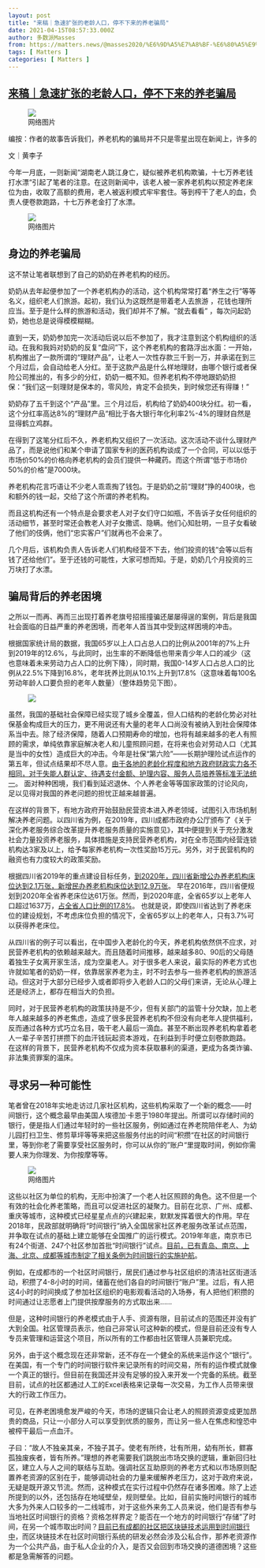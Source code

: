 ```yaml
---
layout: post
title: "来稿｜急速扩张的老龄人口，停不下来的养老骗局"
date: 2021-04-15T08:57:33.000Z
author: 多数派Masses
from: https://matters.news/@masses2020/%E6%9D%A5%E7%A8%BF-%E6%80%A5%E9%80%9F%E6%89%A9%E5%BC%A0%E7%9A%84%E8%80%81%E9%BE%84%E4%BA%BA%E5%8F%A3-%E5%81%9C%E4%B8%8D%E4%B8%8B%E6%9D%A5%E7%9A%84%E5%85%BB%E8%80%81%E9%AA%97%E5%B1%80-bafyreifov3vzmatm6xp7pb5axmwarek6dc56xiockzl4hkkrzkwksmgfwa
tags: [ Matters ]
categories: [ Matters ]
---
```

<!--1618477053000-->
[来稿｜急速扩张的老龄人口，停不下来的养老骗局](https://matters.news/@masses2020/%E6%9D%A5%E7%A8%BF-%E6%80%A5%E9%80%9F%E6%89%A9%E5%BC%A0%E7%9A%84%E8%80%81%E9%BE%84%E4%BA%BA%E5%8F%A3-%E5%81%9C%E4%B8%8D%E4%B8%8B%E6%9D%A5%E7%9A%84%E5%85%BB%E8%80%81%E9%AA%97%E5%B1%80-bafyreifov3vzmatm6xp7pb5axmwarek6dc56xiockzl4hkkrzkwksmgfwa)
------

<div>
<figure class="image"><img src="https://assets.matters.news/embed/8780149c-e396-417a-93ab-22adaf446963.png" data-asset-id="8780149c-e396-417a-93ab-22adaf446963" referrerpolicy="no-referrer"><figcaption><span>网络图片</span></figcaption></figure><pre class="ql-syntax">编按：作者的故事告诉我们，养老机构的骗局并不只是零星出现在新闻上，许多的骗局没有酿成老人自杀身亡的惨烈悲剧，没有见诸报端，但实实在在发生在我们的身边，给千千万万老人和他们的家庭带来沉重的伤害。这些养老骗局的背后是社会整体的养老困局，一边是急剧的人口老龄化，一边则是公共养老资源的匮乏，老人和家庭面对的是一个得到种种政策加持却缺乏监管的养老服务市场，骗局几乎是这样一个市场的必然产物。</pre><p>文｜黄李子</p><p>今年一月底，一则新闻“湖南老人跳江身亡，疑似被养老机构欺骗，十七万养老钱打水漂“引起了笔者的注意。在这则新闻中，该老人被一家养老机构以预定养老床位为由，收取了高额的费用，老人被返利模式牢牢套住。等到榨干了老人的血，负责人便卷款跑路，十七万养老金打了水漂。</p><figure class="image"><img src="https://assets.matters.news/embed/25808300-22f6-4a05-af6f-a289145c1daa.png" data-asset-id="25808300-22f6-4a05-af6f-a289145c1daa" referrerpolicy="no-referrer"><figcaption><span>网络图片</span></figcaption></figure><h2><strong>身边的养老骗局</strong></h2><p>这不禁让笔者联想到了自己的奶奶在养老机构的经历。</p><p>奶奶从去年起便参加了一个养老机构办的活动，这个机构常常打着“养生之行”等等名义，组织老人们旅游。起初，我们认为这既然是带着老人去旅游 ，花钱也理所应当。至于是什么样的旅游和活动，我们却并不了解。“就去看看” ，每次问起奶奶，她也总是说得模模糊糊。</p><p>直到一天，奶奶参加完一次活动后说以后不参加了，我才注意到这个机构组织的活动。在我和我妈对奶奶的反复“盘问”下，这个养老机构的套路浮出水面：一开始，机构推出了一款所谓的“理财产品”，让老人一次性存款三千到一万，并承诺在到三个月过后，会自动给老人分红。至于这款产品是什么样地理财，由哪个银行或者保险公司推出的，有多少的分红，奶奶一概不知。但养老机构不停地跟奶奶担保：“我们这一刻理财是保本的，零风险，肯定不会损失，到时候您还有得赚！”</p><p>奶奶存了五千到这个“产品”里。三个月过后，机构给了奶奶400块分红。初一看，这个分红率高达8%的“理财产品“相比于各大银行年化利率2%-4%的理财自然是显得鹤立鸡群。</p><p>在得到了这笔分红后不久，养老机构又组织了一次活动。这次活动不谈什么理财产品了，而是说他们和某个申请了国家专利的医药机构谈成了一个合同，可以以低于市场价50%的价格向养老机构的会员们提供一种藏药。而这个所谓“低于市场价50%的价格”是7000块。</p><p>养老机构花言巧语让不少老人乖乖掏了钱包。于是奶奶之前“理财”挣的400块，也和额外的钱一起，交给了这个所谓的养老机构。</p><p>而且这机构还有一个特点是会要求老人对子女们守口如瓶，不告诉子女任何组织的活动细节，甚至时常还会教老人对子女撒谎、隐瞒。他们心知肚明，一旦子女看破了他们的伎俩，他们“忠实客户”们就再也不会来了。</p><p>几个月后，该机构负责人告诉老人们机构经营不下去，他们投资的钱“会等以后有钱了还给他们”。至于还钱的可能性，大家可想而知。于是，奶奶几个月投资的三万块打了水漂。</p><h2><strong>骗局背后的养老困境</strong></h2><p>之所以一而再、再而三出现打着养老旗号招摇撞骗还屡屡得逞的案例，背后是我国社会面临的日益严重的养老困境，而老年人首当其中受到这样困境的冲击。    </p><p>根据国家统计局的数据，我国65岁以上人口占总人口的比例从2001年的7%上升到2019年的12.6%，与此同时，出生率的不断降低也带来青少年人口的减少（这也意味着未来劳动力占人口的比例下降），同时期，我国0-14岁人口占总人口的比例从22.5%下降到16.8%，老年抚养比则从10.1%上升到17.8%（这意味着每100名劳动年龄人口要负担的老年人数量）（整体趋势见下图）。</p><figure class="image"><img src="https://assets.matters.news/embed/cdf81473-a0ae-4bc7-be49-0f80d11995fc.png" data-asset-id="cdf81473-a0ae-4bc7-be49-0f80d11995fc" referrerpolicy="no-referrer"><figcaption><span></span></figcaption></figure><p>虽然，我国的基础社会保障已经实现了城乡全覆盖，但人口结构的老龄化势必对社保基金构成巨大的压力，更不用说还有大量的老年人口尚没有被纳入到社会保障体系当中去。除了经济保障，随着人口预期寿命的增加，也将有越来越多的老人有照顾的需求，单纯依靠家庭解决老人和儿童照顾问题，在将来也会对劳动人口（尤其是当中的女性）造成巨大的冲击。今年是社保“第六险”——长期护理险试点运作的第五年，但试点结果却不尽人意。<a href="https://new.qq.com/rain/a/20210303A015D200" target="_blank">由于各地的老龄化程度和地方政府财政实力各不相同，对于失能人群认定、待遇支付金额、护理内容、服务人员培养等标准无法统一</a>。 面对种种困境，我们看到延迟退休、个人养老金等等国家政策的讨论风向，足以见得对我国的养老问题的担忧正越来越普遍。</p><p>在这样的背景下，有地方政府开始鼓励民营资本进入养老领域，试图引入市场机制解决养老问题。以四川省为例，在2019年，四川成都市政府办公厅颁布了《关于深化养老服务综合改革提升养老服务质量的实施意见》，其中便提到关于充分激发社会力量投资养老服务，具体措施是支持民营养老机构，对在全市范围内经营连锁机构达3家及以上，给予每家养老机构一次性奖励15万元。另外，对于民营机构的融资也有力度较大的政策奖励。</p><p>根据四川省2019年的重点建设目标任务，<a href="https://new.qq.com/rain/a/20210303A015D200" target="_blank">到2020年，四川省新增公办养老机构床位达到2.1万张，新增民办养老机构床位达到12.9万张</a>。 早在2016年，四川省便规划到2020年全省养老床位达61万张。然而，到2020年底，全省65岁以上老年人口超过1637万，<a href="http://scnews.newssc.org/system/2010/11/27/012981645.shtml" target="_blank">占全省人口比例的17.8%</a>。 也就是说，即使四川省达到了养老床位的建设规划，不考虑床位负担的情况下，全省65岁以上的老年人，只有3.7%可以获得养老床位。</p><p>从四川省的例子可以看出，在中国步入老龄化的今天，养老机构依然供不应求，对民营养老机构的依赖越来越大。而且随着时间推移，越来越多80、90后的父母随着独生子女离开家生活，成为空巢老人。对于很多老人来说，最实际的养老方式也许就如笔者的奶奶一样，依靠居家养老为主，时不时去参与一些养老机构的旅游活动。但这对于大部分已经步入或者即将步入老龄人口的父母们来讲，无论从心理上还是经济上，都存在相当大的负担。</p><p>同时，对于民营养老机构的政策扶持是不少，但有关部门的监管十分欠缺，加上老年人越来越多的养老焦虑，造成了很多民营养老机构不但没有向老年人提供福利，反而通过各种方式巧立名目，吸干老人最后一滴血。甚至不断出现养老机构拿着老人一辈子辛苦打拼攒下的血汗钱玩起资本游戏，在利益到手时便立刻卷款跑路。 在这样的背景下，民营养老机构不仅成为资本获取暴利的渠道，更成为各类诈骗、非法集资罪案的温床。</p><h2><strong>寻求另一种可能性</strong></h2><p>笔者曾在2018年实地走访过几家社区机构，这些机构采取了一个新的概念——时间银行，这个概念最早由美国人埃德加·卡恩于1980年提出。所谓可以存储时间的银行，便是指人们通过年轻时的一些社区服务，例如通过在养老院陪伴老人、为幼儿园打扫卫生、修剪草坪等等来把这些服务付出的时间“积攒“在社区的时间银行里，等到你老了需要享受社区服务时，你可以从你的”账户“里提取时间，例如你需要人来为你理发、为你按摩等等。</p><figure class="image"><img src="https://assets.matters.news/embed/c3f77a34-162f-4f1b-88af-496624ee13a6.jpeg" data-asset-id="c3f77a34-162f-4f1b-88af-496624ee13a6" referrerpolicy="no-referrer"><figcaption><span>网络图片</span></figcaption></figure><p>这些以社区为单位的机构，无形中扮演了一个老人社区照顾的角色。这不但是一个有效的社会化养老策略，而且可以促进社区的凝聚力。目前在北京、广州、成都、重庆等城市，这种模式已经星星点点的兴建起来，默默发挥着很大的作用。早在2018年，民政部就明确将“时间银行”纳入全国居家社区养老服务改革试点范围，并争取在试点的基础上建立能够在全国推广的运行模式。2019年年底，南京市已有24个街道、247个社区参加首批“时间银行”试点。<a href="https://baijiahao.baidu.com/s?id=1688965850624051200&wfr=spider&for=pc" target="_blank">目前，已有青岛、南京、上海、北京、成都等城市制定了相关条例为时间银行的实施护航</a>。</p><p>例如，在成都市的一个社区时间银行，居民们通过参与社区组织的清洁社区街道活动，积攒了4-8小时的时间，储蓄在他们各自的时间银行“账户”里。过后，有人把这4小时的时间换成了参加社区组织的电影观看活动的入场券，有人把他们积攒的时间通过让志愿者上门提供按摩服务的方式取出来……</p><p>但是，这种时间银行的养老模式由于人手、资源有限，目前试点的范围还并没有扩大到全国。社区管理员表示，他自己非常认可这种新的模式，但是目前还没有专人专员来管理和运营这个项目，所以所有的工作都由社区管理人员兼职完成。</p><p>另外，由于这个概念现在还非常新，还不存在一个健全的系统来运作这个“银行”。在美国，有一个专门的时间银行软件来记录所有的时间交易，所有的运作模式就像一个真正的银行。但目前在我国还并没有足够的投入来开发一个完备的系统。截至目前，试点的社区都通过人工的Excel表格来记录每一次交易，为工作人员带来很大的行政工作压力。</p><p>可见，在养老困境愈发严峻的今天，市场的逻辑只会让老人的照顾资源变成更加昂贵的商品，只让一小部分人可以享受到优质的服务，而让另一些人在焦虑和惶恐中被榨干最后一点血汗。</p><p>子曰：“故人不独亲其亲，不独子其子。使老有所终，壮有所用，幼有所长，鳏寡孤独废疾者，皆有所养。”理想的养老需要我们跳脱出市场交换的逻辑，重新回归社区，建立人与人之间的联结与互助。强调社区互助原则的养老方式和以市场原则配置养老资源的区别在于，能够调动社会的力量来缓解养老压力，这对于政府来说，无疑是既开源又节流。然而，这种模式在实行过程中仍然存在诸多困难。除了上述所提到的以外，还包括存在地域壁垒，规则壁垒。比如，目前实施时间银行的城市大多为外来人口较多的一二线城市，对于这些外来务工人员来说，他们是否有参与当地社区时间银行的资格？资格怎样界定？能否在一个地方的时间银行“存储”了时间，在另一个城市取出时间？<a href="https://baijiahao.baidu.com/s?id=1688965850624051200&wfr=spider&for=pc" target="_blank">目前已有成都的社区把区块链技术运用到时间银行中</a>，而区块链技术在社区时间银行系统的研发必然会涉及公私合作，那养老资源作为一个公共产品，由于私人企业的介入，是否又会回到市场交换的道德困境？这些都是急需解答的问题。</p>
</div>
